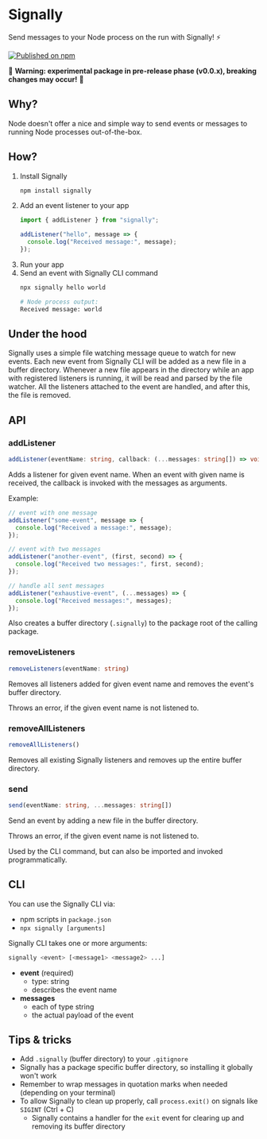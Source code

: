 # Signally

Send messages to your Node process on the run with Signally! ⚡️

[![Published on npm](https://img.shields.io/npm/v/signally.svg)](https://www.npmjs.com/package/signally)

🚧 **Warning: experimental package in pre-release phase (v0.0.x), breaking changes may occur!** 🚧

## Why?

Node doesn't offer a nice and simple way to send events or messages to running Node processes out-of-the-box.

## How?

1. Install Signally
    ```sh
    npm install signally
    ```
2. Add an event listener to your app
    ```ts
    import { addListener } from "signally";

    addListener("hello", message => {
      console.log("Received message:", message);
    });
    ```
3. Run your app
4. Send an event with Signally CLI command
    ```sh
    npx signally hello world
    ```
    ```sh
    # Node process output:
    Received message: world
    ```

## Under the hood

Signally uses a simple file watching message queue to watch for new events. Each new event from Signally CLI will be added as a new file in a buffer directory. Whenever a new file appears in the directory while an app with registered listeners is running, it will be read and parsed by the file watcher. All the listeners attached to the event are handled, and after this, the file is removed.

## API

### addListener

```ts
addListener(eventName: string, callback: (...messages: string[]) => void)
```

Adds a listener for given event name. When an event with given name is received, the callback is invoked with the messages as arguments.

Example:
```ts
// event with one message
addListener("some-event", message => {
  console.log("Received a message:", message);
});

// event with two messages
addListener("another-event", (first, second) => {
  console.log("Received two messages:", first, second);
});

// handle all sent messages
addListener("exhaustive-event", (...messages) => {
  console.log("Received messages:", messages);
});
```

Also creates a buffer directory (`.signally`) to the package root of the calling package.

### removeListeners

```ts
removeListeners(eventName: string)
```

Removes all listeners added for given event name and removes the event's buffer directory.

Throws an error, if the given event name is not listened to.

### removeAllListeners

```ts
removeAllListeners()
```

Removes all existing Signally listeners and removes up the entire buffer directory.

### send

```ts
send(eventName: string, ...messages: string[])
```

Send an event by adding a new file in the buffer directory.

Throws an error, if the given event name is not listened to.

Used by the CLI command, but can also be imported and invoked programmatically.

## CLI

You can use the Signally CLI via:
* npm scripts in `package.json`
* `npx signally [arguments]`

Signally CLI takes one or more arguments:
```sh
signally <event> [<message1> <message2> ...]
```
* **event** (required)
  * type: string
  * describes the event name
* **messages**
  * each of type string
  * the actual payload of the event

## Tips & tricks

* Add `.signally` (buffer directory) to your `.gitignore`
* Signally has a package specific buffer directory, so installing it globally won't work
* Remember to wrap messages in quotation marks when needed (depending on your terminal)
* To allow Signally to clean up properly, call `process.exit()` on signals like `SIGINT` (Ctrl + C)
  * Signally contains a handler for the `exit` event for clearing up and removing its buffer directory
